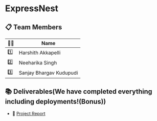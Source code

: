 # ExpressNest

## 📋 Team Members

| 🧑‍💼 | Name                  |
|-----|----------------------|
| 1️⃣  | Harshith Akkapelli   |
| 2️⃣  | Neeharika Singh      |
| 3️⃣  | Sanjay Bhargav Kudupudi |


## 📚 Deliverables(We have completed everything including deployments!(Bonus))

- 📑 [Project Report](https://github.com/ExpressNesters/ExpressNest/blob/main/CMPE_272_Report.pdf)

